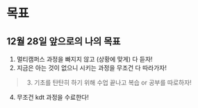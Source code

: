 # 목표

## 12월 28일 앞으로의 나의 목표
1. 멀티캠퍼스 과정을 빠지지 않고 (상황에 맞게) 다 듣자!
2. 지금은 아는 것이 없으니 시키는 과정을 무조건 다 따라가자!
> 3. 기초를 탄탄히 하기 위해 수업 끝나고 복습 or 공부를 따로하자!
4. 무조건 kdt 과정을 수료한다!